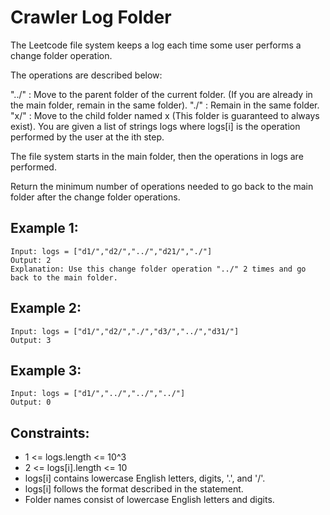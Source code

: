 # Crawler Log Folder

The Leetcode file system keeps a log each time some user performs a change folder operation.

The operations are described below:

"../" : Move to the parent folder of the current folder. (If you are already in the main folder, remain in the same folder).
"./" : Remain in the same folder.
"x/" : Move to the child folder named x (This folder is guaranteed to always exist).
You are given a list of strings logs where logs[i] is the operation performed by the user at the ith step.

The file system starts in the main folder, then the operations in logs are performed.

Return the minimum number of operations needed to go back to the main folder after the change folder operations.

## Example 1:

```
Input: logs = ["d1/","d2/","../","d21/","./"]
Output: 2
Explanation: Use this change folder operation "../" 2 times and go back to the main folder.
```

## Example 2:

```
Input: logs = ["d1/","d2/","./","d3/","../","d31/"]
Output: 3
```

## Example 3:

```
Input: logs = ["d1/","../","../","../"]
Output: 0
```

## Constraints:

- 1 <= logs.length <= 10^3
- 2 <= logs[i].length <= 10
- logs[i] contains lowercase English letters, digits, '.', and '/'.
- logs[i] follows the format described in the statement.
- Folder names consist of lowercase English letters and digits.
